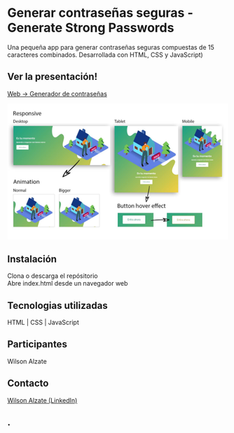 # Generar contraseñas seguras - Generate Strong Passwords
Una pequeña app para generar contraseñas seguras compuestas de 15 caracteres combinados. Desarrollada con HTML, CSS y JavaScript)

## Ver la presentación!
[Web -> Generador de contraseñas](https://wilalz.github.io/Landing-page-responsive-Real-estate-Figma-HTML-CSS/)

<!-- imagen -->
![app](https://github.com/Wilalz/Landing-page-responsive-Real-estate-Figma-HTML-CSS/blob/main/assets/Web%20resultante%20-%20Landing%20page%20Real%20estate.jpg)

## Instalación
Clona o descarga el repósitorio\
Abre index.html desde un navegador web

## Tecnologias utilizadas
HTML | CSS | JavaScript

## Participantes
Wilson Alzate

## Contacto
[Wilson Alzate (LinkedIn)](https://www.linkedin.com/in/wilson-alzate-pineda/)



## .
